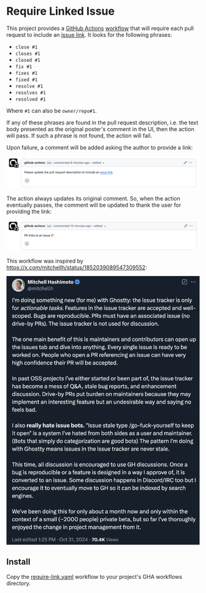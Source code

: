 # Require Linked Issue

This project provides a [GitHub Actions][actions] [workflow][workflow] that
will require each pull request to include an [issue link][issuelink]. It looks
for the following phrases:

+ `close #1`
+ `closes #1`
+ `closed #1`
+ `fix #1`
+ `fixes #1`
+ `fixed #1`
+ `resolve #1`
+ `resolves #1`
+ `resolved #1`

Where `#1` can also be `owner/repo#1`.

If any of these phrases are found in the pull request description, i.e.
the text body presented as the original poster's comment in the UI, then the
action will pass. If such a phrase is not found, the action will fail.

Upon failure, a comment will be added asking the author to provide a link:

![comment asking for an issue link](./sc1.png)

The action always updates its original comment. So, when the action eventually
passes, the comment will be updated to thank the user for providing the link:

![comment thanking the user for complying](./sc2.png)

This workflow was inspired by https://x.com/mitchellh/status/1852039089547309552:

![twitter post](./inspiration.png)


## Install

Copy the [require-link.yaml](./github/workflows/require-link.yaml) workflow
to your project's GHA workflows directory.

[actions]: https://docs.github.com/en/actions
[workflow]: https://docs.github.com/en/actions/writing-workflows/about-workflows
[issuelink]: https://docs.github.com/en/issues/tracking-your-work-with-issues/using-issues/linking-a-pull-request-to-an-issue
